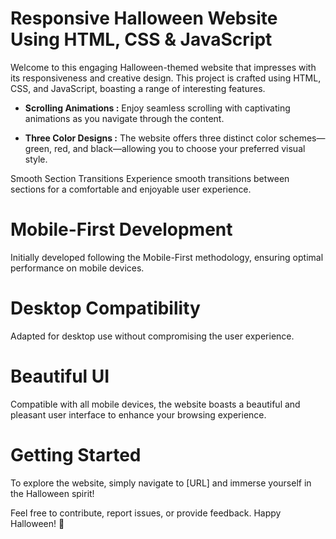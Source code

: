 # Responsive Halloween Website Using HTML, CSS & JavaScript
Welcome to this engaging Halloween-themed website that impresses with its responsiveness and creative design. This project is crafted using HTML, CSS, and JavaScript, boasting a range of interesting features.

- **Scrolling Animations :** Enjoy seamless scrolling with captivating animations as you navigate through the content.</li>

- **Three Color Designs :** The website offers three distinct color schemes—green, red, and black—allowing you to choose your preferred visual style.</li>

Smooth Section Transitions
Experience smooth transitions between sections for a comfortable and enjoyable user experience.

# Mobile-First Development
Initially developed following the Mobile-First methodology, ensuring optimal performance on mobile devices.

# Desktop Compatibility
Adapted for desktop use without compromising the user experience.

# Beautiful UI
Compatible with all mobile devices, the website boasts a beautiful and pleasant user interface to enhance your browsing experience.

# Getting Started
To explore the website, simply navigate to [URL] and immerse yourself in the Halloween spirit!

Feel free to contribute, report issues, or provide feedback. Happy Halloween! 🎃
